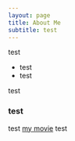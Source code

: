 ```yaml
---
layout: page
title: About Me
subtitle: test
---
```


test

- test
- test

test

### test

test [my movie](https://en.wikipedia.org/wiki/The_Princess_Bride_%28film%29) test
